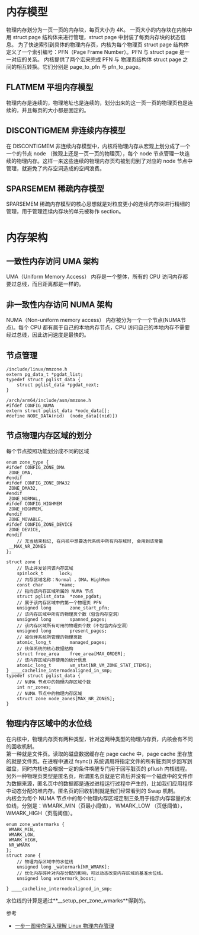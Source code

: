 # 内存模型

物理内存划分为一页一页的内存块，每页大小为 4K。
一页大小的内存块在内核中用 struct page 结构体来进行管理，struct page 中封装了每页内存块的状态信息。
为了快速索引到具体的物理内存页，内核为每个物理页 struct page 结构体定义了一个索引编号：PFN（Page Frame Number）。PFN 与 struct page 是一一对应的关系。
内核提供了两个宏来完成 PFN 与 物理页结构体 struct page 之间的相互转换。它们分别是 page_to_pfn 与 pfn_to_page。

## FLATMEM 平坦内存模型
物理内存是连续的，物理地址也是连续的，划分出来的这一页一页的物理页也是连续的，并且每页的大小都是固定的。

## DISCONTIGMEM 非连续内存模型
在 DISCONTIGMEM 非连续内存模型中，内核将物理内存从宏观上划分成了一个一个的节点 node （微观上还是一页一页的物理页），每个 node 节点管理一块连续的物理内存。这样一来这些连续的物理内存页均被划归到了对应的 node 节点中管理，就避免了内存空洞造成的空间浪费。

## SPARSEMEM 稀疏内存模型
SPARSEMEM 稀疏内存模型的核心思想就是对粒度更小的连续内存块进行精细的管理，用于管理连续内存块的单元被称作 section。

# 内存架构

## 一致性内存访问 UMA 架构
UMA（Uniform Memory Access）
内存是一个整体，所有的 CPU 访问内存都要过总线，而且距离都是一样的。

## 非一致性内存访问 NUMA 架构
NUMA（Non-uniform memory access）
内存被分为一个一个节点(NUMA节点)。每个 CPU 都有属于自己的本地内存节点，CPU 访问自己的本地内存不需要经过总线，因此访问速度是最快的。

## 节点管理
```
/include/linux/mmzone.h
extern pg_data_t *pgdat_list;
typedef struct pglist_data {
    struct pglist_data *pgdat_next;
}

/arch/arm64/include/asm/mmzone.h
#ifdef CONFIG_NUMA
extern struct pglist_data *node_data[];
#define NODE_DATA(nid)  (node_data[(nid)])
```

## 节点物理内存区域的划分
每个节点按照功能划分成不同的区域
```
enum zone_type {
#ifdef CONFIG_ZONE_DMA
 ZONE_DMA,
#endif
#ifdef CONFIG_ZONE_DMA32
 ZONE_DMA32,
#endif
 ZONE_NORMAL,
#ifdef CONFIG_HIGHMEM
 ZONE_HIGHMEM,
#endif
 ZONE_MOVABLE,
#ifdef CONFIG_ZONE_DEVICE
 ZONE_DEVICE,
#endif
    // 充当结束标记, 在内核中想要迭代系统中所有内存域时, 会用到该常量
 __MAX_NR_ZONES
};
```
```
struct zone {
    // 防止并发访问该内存区域
    spinlock_t      lock;
    // 内存区域名称：Normal ，DMA，HighMem
    const char      *name;
    // 指向该内存区域所属的 NUMA 节点
    struct pglist_data  *zone_pgdat;
    // 属于该内存区域中的第一个物理页 PFN
    unsigned long       zone_start_pfn;
    // 该内存区域中所有的物理页个数（包含内存空洞）
    unsigned long       spanned_pages;
    // 该内存区域所有可用的物理页个数（不包含内存空洞）
    unsigned long       present_pages;
    // 被伙伴系统所管理的物理页数
    atomic_long_t       managed_pages;
    // 伙伴系统的核心数据结构
    struct free_area    free_area[MAX_ORDER];
    // 该内存区域内存使用的统计信息
    atomic_long_t       vm_stat[NR_VM_ZONE_STAT_ITEMS];
} ____cacheline_internodealigned_in_smp;
typedef struct pglist_data {
    // NUMA 节点中的物理内存区域个数
    int nr_zones; 
    // NUMA 节点中的物理内存区域
    struct zone node_zones[MAX_NR_ZONES];
}
```

## 物理内存区域中的水位线
在内核中，物理内存页有两种类型，针对这两种类型的物理内存页，内核会有不同的回收机制。<br>
第一种就是文件页。读取的磁盘数据缓存在 page cache 中，page cache 里存放的就是文件页。在进程中通过  fsync()  系统调用将指定文件的所有脏页同步回写到磁盘，同时内核也会根据一定的条件唤醒专门用于回写脏页的 pflush 内核线程。<br>
另外一种物理页类型是匿名页，所谓匿名页就是它背后并没有一个磁盘中的文件作为数据来源，匿名页中的数据都是通过进程运行过程中产生的，比如我们应用程序中动态分配的堆内存。匿名页的回收机制就是我们经常看到的 Swap 机制。<br>
内核会为每个 NUMA 节点中的每个物理内存区域定制三条用于指示内存容量的水位线，分别是：WMARK_MIN（页最小阈值）， WMARK_LOW （页低阈值），WMARK_HIGH（页高阈值）。<br>
```
enum zone_watermarks {
 WMARK_MIN,
 WMARK_LOW,
 WMARK_HIGH,
 NR_WMARK
};
struct zone {
    // 物理内存区域中的水位线
    unsigned long _watermark[NR_WMARK];
    // 优化内存碎片对内存分配的影响，可以动态改变内存区域的基准水位线。
    unsigned long watermark_boost;

} ____cacheline_internodealigned_in_smp;
```
水位线的计算是通过**__setup_per_zone_wmarks**得到的。


参考
* [一步一图带你深入理解 Linux 物理内存管理](https://mp.weixin.qq.com/s?__biz=Mzg2MzU3Mjc3Ng==&mid=2247486879&idx=1&sn=0bcc59a306d59e5199a11d1ca5313743&chksm=ce77cbd8f90042ce06f5086b1c976d1d2daa57bc5b768bac15f10ee3dc85874bbeddcd649d88&cur_album_id=2559805446807928833&scene=189#wechat_redirect)
